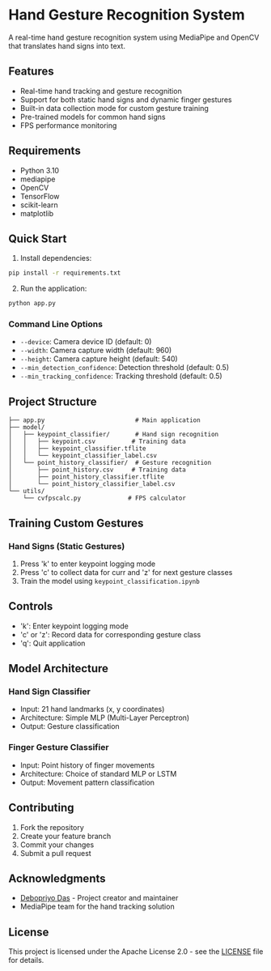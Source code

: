 # Hand Gesture Recognition System

A real-time hand gesture recognition system using MediaPipe and OpenCV that translates hand signs into text.



## Features

- Real-time hand tracking and gesture recognition
- Support for both static hand signs and dynamic finger gestures
- Built-in data collection mode for custom gesture training
- Pre-trained models for common hand signs
- FPS performance monitoring

## Requirements

- Python 3.10
- mediapipe 
- OpenCV 
- TensorFlow 
- scikit-learn 
- matplotlib 

## Quick Start

1. Install dependencies:
```bash
pip install -r requirements.txt
```

2. Run the application:
```bash
python app.py
```

### Command Line Options

- `--device`: Camera device ID (default: 0)
- `--width`: Camera capture width (default: 960)
- `--height`: Camera capture height (default: 540)
- `--min_detection_confidence`: Detection threshold (default: 0.5)
- `--min_tracking_confidence`: Tracking threshold (default: 0.5)

## Project Structure

```
├── app.py                         # Main application
├── model/
│   ├── keypoint_classifier/       # Hand sign recognition
│   │   ├── keypoint.csv          # Training data
│   │   ├── keypoint_classifier.tflite
│   │   └── keypoint_classifier_label.csv
│   └── point_history_classifier/  # Gesture recognition
│       ├── point_history.csv     # Training data
│       ├── point_history_classifier.tflite
│       └── point_history_classifier_label.csv
└── utils/
    └── cvfpscalc.py             # FPS calculator
```

## Training Custom Gestures

### Hand Signs (Static Gestures)

1. Press 'k' to enter keypoint logging mode
2. Press 'c' to collect data for curr and 'z' for next gesture classes
3. Train the model using `keypoint_classification.ipynb`

## Controls

- 'k': Enter keypoint logging mode
- 'c' or 'z': Record data for corresponding gesture class
- 'q': Quit application

## Model Architecture

### Hand Sign Classifier
- Input: 21 hand landmarks (x, y coordinates)
- Architecture: Simple MLP (Multi-Layer Perceptron)
- Output: Gesture classification

### Finger Gesture Classifier
- Input: Point history of finger movements
- Architecture: Choice of standard MLP or LSTM
- Output: Movement pattern classification

## Contributing

1. Fork the repository
2. Create your feature branch
3. Commit your changes
4. Submit a pull request

## Acknowledgments

- [Debopriyo Das](https://github.com/dragon4926) - Project creator and maintainer
- MediaPipe team for the hand tracking solution

## License

This project is licensed under the Apache License 2.0 - see the [LICENSE](LICENSE) file for details.
